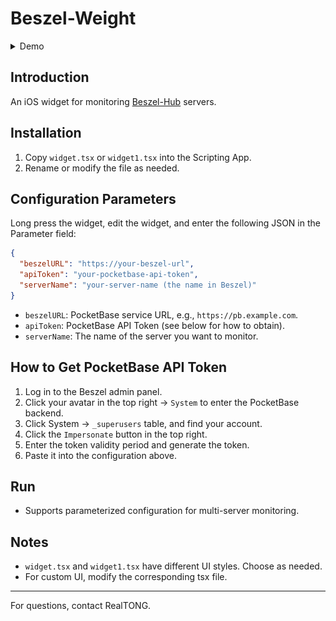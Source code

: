 # Beszel-Weight

<details> 
    <summary>Demo</summary>
![demo1](https://github.com/RealTong/beszel-widgets/blob/main/demos/demo1.png?raw=true)
![demo2](https://github.com/RealTong/beszel-widgets/blob/main/demos/demo2.png?raw=true)
</details>

## Introduction

An iOS widget for monitoring [Beszel-Hub](https://beszel.dev/zh/) servers.

## Installation

1. Copy `widget.tsx` or `widget1.tsx` into the Scripting App.
2. Rename or modify the file as needed.

## Configuration Parameters

Long press the widget, edit the widget, and enter the following JSON in the Parameter field:

```json
{
  "beszelURL": "https://your-beszel-url",
  "apiToken": "your-pocketbase-api-token",
  "serverName": "your-server-name (the name in Beszel)"
}
```

- `beszelURL`: PocketBase service URL, e.g., `https://pb.example.com`.
- `apiToken`: PocketBase API Token (see below for how to obtain).
- `serverName`: The name of the server you want to monitor.

## How to Get PocketBase API Token

1. Log in to the Beszel admin panel.
2. Click your avatar in the top right → `System` to enter the PocketBase backend.
3. Click System → `_superusers` table, and find your account.
4. Click the `Impersonate` button in the top right.
5. Enter the token validity period and generate the token.
6. Paste it into the configuration above.

## Run

- Supports parameterized configuration for multi-server monitoring.

## Notes

- `widget.tsx` and `widget1.tsx` have different UI styles. Choose as needed.
- For custom UI, modify the corresponding tsx file.

---

For questions, contact RealTONG.

